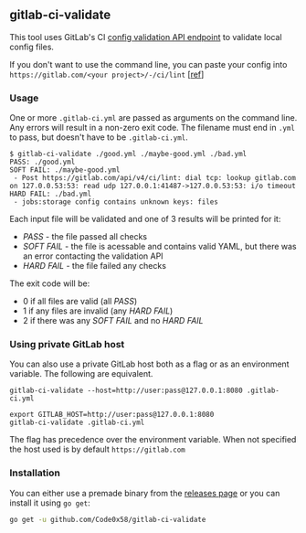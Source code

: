 ## gitlab-ci-validate
This tool uses GitLab's CI [config validation API endpoint](https://docs.gitlab.com/ce/api/lint.html) to validate local config files.

If you don't want to use the command line, you can paste your config into `https://gitlab.com/<your project>/-/ci/lint` [[ref](https://docs.gitlab.com/ee/ci/yaml/#validate-the-gitlab-ciyml)]

### Usage
One or more `.gitlab-ci.yml` are passed as arguments on the command line. Any errors will result in a non-zero exit code. The filename must end in `.yml` to pass, but doesn't have to be `.gitlab-ci.yml`.
```text
$ gitlab-ci-validate ./good.yml ./maybe-good.yml ./bad.yml
PASS: ./good.yml
SOFT FAIL: ./maybe-good.yml
 - Post https://gitlab.com/api/v4/ci/lint: dial tcp: lookup gitlab.com on 127.0.0.53:53: read udp 127.0.0.1:41487->127.0.0.53:53: i/o timeout
HARD FAIL: ./bad.yml
 - jobs:storage config contains unknown keys: files
```

Each input file will be validated and one of 3 results will be printed for it:

 - _PASS_ - the file passed all checks
 - _SOFT FAIL_ - the file is acessable and contains valid YAML, but there was an error contacting the validation API
 - _HARD FAIL_ - the file failed any checks

The exit code will be:

 - 0 if all files are valid (all _PASS_)
 - 1 if any files are invalid (any _HARD FAIL_)
 - 2 if there was any _SOFT FAIL_ and no _HARD FAIL_

### Using private GitLab host
You can also use a private GitLab host both as a flag or as an environment variable.
The following are equivalent.

```gitlab-ci-validate --host=http://user:pass@127.0.0.1:8080 .gitlab-ci.yml```
```
export GITLAB_HOST=http://user:pass@127.0.0.1:8080
gitlab-ci-validate .gitlab-ci.yml
```

The flag has precedence over the environment variable.
When not specified the host used is by default `https://gitlab.com`

### Installation
You can either use a premade binary from the [releases page](https://github.com/Code0x58/gitlab-ci-validate/releases) or you can install it using `go get`:
```sh
go get -u github.com/Code0x58/gitlab-ci-validate
```
